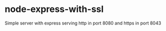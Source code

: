 node-express-with-ssl
=====================

Simple server with express serving http in port 8080 and https in port 8043
